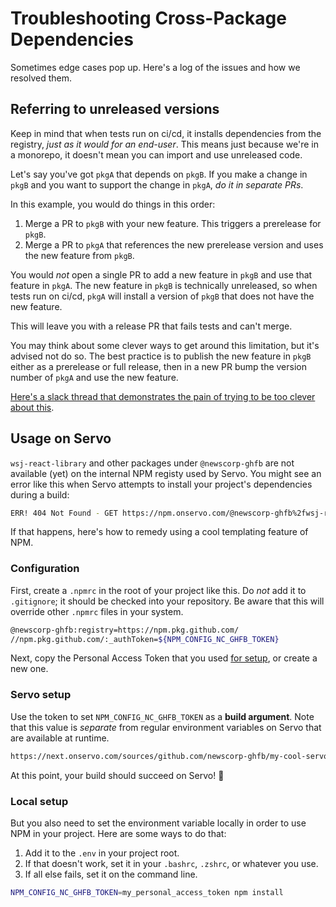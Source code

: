 # Troubleshooting Cross-Package Dependencies

Sometimes edge cases pop up. Here's a log of the issues and how we resolved them.

## Referring to unreleased versions

Keep in mind that when tests run on ci/cd, it installs dependencies from the registry, _just as it would for an end-user_. This means just because we're in a monorepo, it doesn't mean you can import and use unreleased code.

Let's say you've got `pkgA` that depends on `pkgB`. If you make a change in `pkgB` and you want to support the change in `pkgA`, _do it in separate PRs_.

In this example, you would do things in this order:

1. Merge a PR to `pkgB` with your new feature. This triggers a prerelease for `pkgB`.
2. Merge a PR to `pkgA` that references the new prerelease version and uses the new feature from `pkgB`.

You would _not_ open a single PR to add a new feature in `pkgB` and use that feature in `pkgA`. The new feature in `pkgB` is technically unreleased, so when tests run on ci/cd, `pkgA` will install a version of `pkgB` that does not have the new feature.

This will leave you with a release PR that fails tests and can't merge.

You may think about some clever ways to get around this limitation, but it's advised not do so. The best practice is to publish the new feature in `pkgB` either as a prerelease or full release, then in a new PR bump the version number of `pkgA` and use the new feature.

[Here's a slack thread that demonstrates the pain of trying to be too clever about this](https://dowjones.slack.com/archives/C01LF5KCX0C/p1623426253000500).

## Usage on Servo

`wsj-react-library` and other packages under `@newscorp-ghfb` are not available (yet) on the internal NPM registy used by Servo. You might see an error like this when Servo attempts to install your project's dependencies during a build:

```sh
ERR! 404 Not Found - GET https://npm.onservo.com/@newscorp-ghfb%2fwsj-react-library - Not found
```

If that happens, here's how to remedy using a cool templating feature of NPM.

### Configuration

First, create a `.npmrc` in the root of your project like this. Do _not_ add it to `.gitignore`; it should be checked into your repository. Be aware that this will override other `.npmrc` files in your system.

```sh
@newscorp-ghfb:registry=https://npm.pkg.github.com/
//npm.pkg.github.com/:_authToken=${NPM_CONFIG_NC_GHFB_TOKEN}
```

Next, copy the Personal Access Token that you used [for setup](https://github.com/newscorp-ghfb/dj-rendering/tree/main/packages/wsj-react-library#setup), or create a new one.

### Servo setup

Use the token to set `NPM_CONFIG_NC_GHFB_TOKEN` as a **build argument**. Note that this value is _separate_ from regular environment variables on Servo that are available at runtime.

```sh
https://next.onservo.com/sources/github.com/newscorp-ghfb/my-cool-servo-app/configs#envs
```

At this point, your build should succeed on Servo! 🥳

### Local setup

But you also need to set the environment variable locally in order to use NPM in your project. Here are some ways to do that:

1. Add it to the `.env` in your project root.
2. If that doesn't work, set it in your `.bashrc`, `.zshrc`, or whatever you use.
3. If all else fails, set it on the command line.

```sh
NPM_CONFIG_NC_GHFB_TOKEN=my_personal_access_token npm install
```
